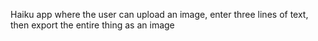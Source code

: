 Haiku app where the user can upload an image, enter three lines of text, then export the entire thing as an image

